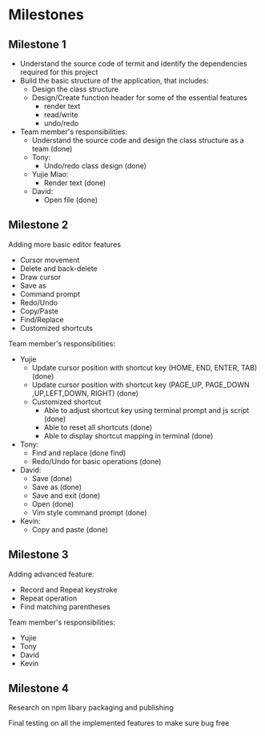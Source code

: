 # Milestones

## Milestone 1

* Understand the source code of termit and identify the dependencies required for this project
* Build the basic structure of the application, that includes:
  * Design the class structure 
  * Design/Create function header for some of the essential features
    * render text
    * read/write
    * undo/redo
* Team member's responsibilities:
  * Understand the source code and design the class structure as a team (done)
  * Tony:
    * Undo/redo class design (done)
  * Yujie Miao:
    * Render text (done)
  * David:
    * Open file (done)

## Milestone 2

Adding more basic editor features

* Cursor movement
* Delete and back-delete
* Draw cursor
* Save as
* Command prompt
* Redo/Undo
* Copy/Paste
* Find/Replace
* Customized shortcuts

Team member's responsibilities:

* Yujie
  * Update cursor position with shortcut key (HOME, END, ENTER, TAB) (done)
  * Update cursor position with shortcut key (PAGE_UP, PAGE_DOWN ,UP,LEFT,DOWN, RIGHT) (done)
  * Customized shortcut
    * Able to adjust shortcut key using terminal prompt and js script (done)
    * Able to reset all shortcuts (done)
    * Able to display shortcut mapping in terminal (done)
* Tony:
  * Find and replace (done find)
  * Redo/Undo for basic operations (done)
* David:
  * Save (done)
  * Save as (done)
  * Save and exit (done)
  * Open (done)
  * Vim style command prompt (done)
* Kevin:
  * Copy and paste (done)

## Milestone 3

Adding advanced feature:

- Record and Repeat keystroke
- Repeat operation
- Find matching parentheses

Team member's responsibilities:

* Yujie
* Tony
* David
* Kevin

## Milestone 4

Research on npm libary packaging and publishing

Final testing on all the implemented features to make sure bug free